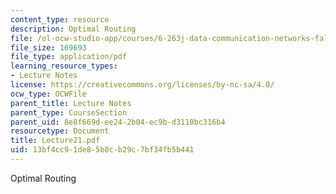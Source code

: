 ```yaml
---
content_type: resource
description: Optimal Routing
file: /ol-ocw-studio-app/courses/6-263j-data-communication-networks-fall-2002/13bf4cc91de85b8cb29c7bf34fb5b441_Lecture21.pdf
file_size: 169693
file_type: application/pdf
learning_resource_types:
- Lecture Notes
license: https://creativecommons.org/licenses/by-nc-sa/4.0/
ocw_type: OCWFile
parent_title: Lecture Notes
parent_type: CourseSection
parent_uid: 8e8f669d-ee24-2b04-ec9b-d3110bc316b4
resourcetype: Document
title: Lecture21.pdf
uid: 13bf4cc9-1de8-5b8c-b29c-7bf34fb5b441
---
```

Optimal Routing